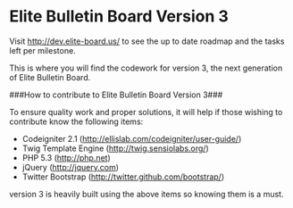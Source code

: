 Elite Bulletin Board Version 3
====================

Visit http://dev.elite-board.us/ to see the up to date roadmap and the tasks left per milestone.

This is where you will find the codework for version 3, the next generation of Elite Bulletin Board.

###How to contribute to Elite Bulletin Board Version 3###

To ensure quality work and proper solutions, it will help if those wishing to contribute know the following items:

* Codeigniter 2.1 (http://ellislab.com/codeigniter/user-guide/)
* Twig Template Engine (http://twig.sensiolabs.org/)
* PHP 5.3 (http://php.net)
* jQuery (http://jquery.com)
* Twitter Bootstrap (http://twitter.github.com/bootstrap/)

version 3 is heavily built using the above items so knowing them is a must.